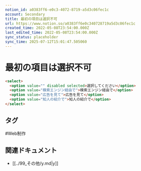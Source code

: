 ```yaml
---
notion_id: a0383ff6-e0c3-4072-8719-a5d3c06fec1c
account: Secondary
title: 最初の項目は選択不可
url: https://www.notion.so/a0383ff6e0c340728719a5d3c06fec1c
created_time: 2022-05-08T23:54:00.000Z
last_edited_time: 2022-05-08T23:54:00.000Z
sync_status: placeholder
sync_time: 2025-07-12T15:01:47.505060
---
```

# 最初の項目は選択不可

```html
<select>
  <option value="" disabled selected>選択してください</option>
  <option value="検索エンジン経由で">検索エンジン経由で</option>
  <option value="広告を見て">広告を見て</option>
  <option value="知人の紹介で">知人の紹介で</option>
</select>
```

## タグ

#Web制作 

## 関連ドキュメント

- [[../99_その他/y.md|y]]
